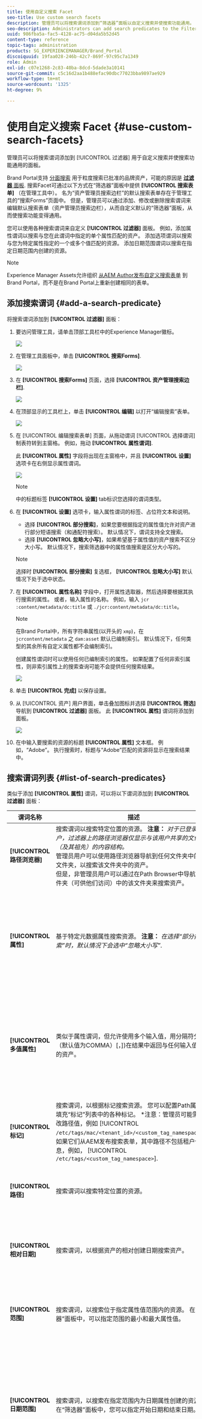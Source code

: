 ```yaml
---
title: 使用自定义搜索 Facet
seo-title: Use custom search facets
description: 管理员可以将搜索谓词添加到“筛选器”面板以自定义搜索并使搜索功能通用。
seo-description: Administrators can add search predicates to the Filters panel to customize search and make the search functionality versatile.
uuid: 986fba5a-fac5-4128-ac75-d04da5b52d45
content-type: reference
topic-tags: administration
products: SG_EXPERIENCEMANAGER/Brand_Portal
discoiquuid: 19faa028-246b-42c7-869f-97c95c7a1349
role: Admin
exl-id: c07e1268-2c83-40ba-8dcd-5dade3a10141
source-git-commit: c5c16d2aa1b488efac90dbc77023bba9897ae929
workflow-type: tm+mt
source-wordcount: '1325'
ht-degree: 9%

---
```


# 使用自定义搜索 Facet {#use-custom-search-facets}

管理员可以将搜索谓词添加到 [!UICONTROL 过滤器] 用于自定义搜索并使搜索功能通用的面板。

Brand Portal支持 [分面搜索](../using/brand-portal-searching.md#search-using-facets-in-filters-panel) 用于粒度搜索已批准的品牌资产，可能的原因是 [**过滤器** 面板](../using/brand-portal-searching.md#search-using-facets-in-filters-panel). 搜索Facet可通过以下方式在“筛选器”面板中提供 **[!UICONTROL 搜索表单]** （在管理工具中）。 名为“资产管理员搜索边栏”的默认搜索表单存在于管理工具的“搜索Forms”页面中。 但是，管理员可以通过添加、修改或删除搜索谓词来编辑默认搜索表单（资产管理员搜索边栏），从而自定义默认的“筛选器”面板，从而使搜索功能变得通用。

您可以使用各种搜索谓词来自定义 **[!UICONTROL 过滤器]** 面板。 例如，添加属性谓词以搜索与您在此谓词中指定的单个属性匹配的资产。 添加选项谓词以搜索与您为特定属性指定的一个或多个值匹配的资源。 添加日期范围谓词以搜索在指定日期范围内创建的资源。

>[!NOTE]
>
>Experience Manager Assets允许组织 [从AEM Author发布自定义搜索表单](../using/publish-schema-search-facets-presets.md#publish-search-facets-to-brand-portal) 到Brand Portal，而不是在Brand Portal上重新创建相同的表单。

## 添加搜索谓词 {#add-a-search-predicate}

将搜索谓词添加到 **[!UICONTROL 过滤器]** 面板：

1. 要访问管理工具，请单击顶部工具栏中的Experience Manager徽标。

   ![](assets/aemlogo.png)

1. 在管理工具面板中，单击 **[!UICONTROL 搜索Forms]**.

   ![](assets/navigation-panel-1.png)

1. 在 **[!UICONTROL 搜索Forms]** 页面，选择 **[!UICONTROL 资产管理搜索边栏]**.

   ![](assets/search-forms-page.png)

1. 在顶部显示的工具栏上，单击 **[!UICONTROL 编辑]** 以打开“编辑搜索”表单。

   ![](assets/edit-search-form-1.png)

1. 在 [!UICONTROL 编辑搜索表单] 页面，从拖动谓词 [!UICONTROL 选择谓词] 制表符转到主窗格。 例如，拖动 **[!UICONTROL 属性谓词]**.

   此 **[!UICONTROL 属性]** 字段将出现在主窗格中，并且 **[!UICONTROL 设置]** 选项卡在右侧显示属性谓词。

   ![](assets/partial-prop-predicate.png)

   >[!NOTE]
   >
   >中的标题标签 **[!UICONTROL 设置]** tab标识您选择的谓词类型。

1. 在 **[!UICONTROL 设置]** 选项卡，输入属性谓词的标签、占位符文本和说明。

   * 选择 **[!UICONTROL 部分搜索]**，如果您要根据指定的属性值允许对资产进行部分短语搜索（和通配符搜索）。 默认情况下，谓词支持全文搜索。
   * 选择 **[!UICONTROL 忽略大小写]**，如果希望基于属性值的资产搜索不区分大小写。 默认情况下，搜索筛选器中的属性值搜索是区分大小写的。

   >[!NOTE]
   >
   >选择时 **[!UICONTROL 部分搜索]** 复选框， **[!UICONTROL 忽略大小写]** 默认情况下处于选中状态。

1. 在 **[!UICONTROL 属性名称]** 字段中，打开属性选取器，然后选择要根据其执行搜索的属性。 或者，输入属性的名称。 例如，输入 `jcr :content/metadata/dc:title` 或 `./jcr:content/metadata/dc:title`。

   >[!NOTE]
   >
   >在Brand Portal中，所有字符串属性(以开头的 `xmp`)，在 `jcrcontent/metadata` 之 `dam:asset` 默认已编制索引。 默认情况下，任何类型的其余所有自定义属性都不会编制索引。
   >
   >创建属性谓词时可以使用任何已编制索引的属性。 如果配置了任何非索引属性，则非索引属性上的搜索查询可能不会提供任何搜索结果。

   ![](assets/title-prop.png)

1. 单击 **[!UICONTROL 完成]** 以保存设置。
1. 从 [!UICONTROL 资产] 用户界面，单击叠加图标并选择 **[!UICONTROL 筛选]** 导航到 **[!UICONTROL 过滤器]** 面板。 此 **[!UICONTROL 属性]** 谓词将添加到面板。

   ![](assets/property-filter-panel.png)

1. 在中输入要搜索的资源的标题 **[!UICONTROL 属性]** 文本框。 例如，“Adobe”。 执行搜索时，标题与“Adobe”匹配的资源将显示在搜索结果中。

## 搜索谓词列表 {#list-of-search-predicates}

类似于添加 **[!UICONTROL 属性]** 谓词，可以将以下谓词添加到 **[!UICONTROL 过滤器]** 面板：

| **谓词名称** | **描述** | **属性** |
|-------|-------|----------|
| **[!UICONTROL 路径浏览器]** | 搜索谓词以搜索特定位置的资源。 **注意：** *对于已登录的用户，过滤器上的路径浏览器仅显示与该用户共享的文件夹（及其祖先）的内容结构。* <br> 管理员用户可以使用路径浏览器导航到任何文件夹中的该文件夹，以搜索该文件夹中的资产。 <br> 但是，非管理员用户可以通过在Path Browser中导航到文件夹（可供他们访问）中的该文件夹来搜索资产。 | <ul><li>字段标签</li><li>路径</li><li>描述</li></ul> |
| **[!UICONTROL 属性]** | 基于特定元数据属性搜索资源。 **注意：** *在选择“部分搜索”时，默认情况下会选中“忽略大小写”*. | <ul><li>字段标签</li><li>占位符</li><li>属性名称</li><li>部分搜索</li><li>忽略大小写</li><li> 描述</li></ul> |
| **[!UICONTROL 多值属性]** | 类似于属性谓词，但允许使用多个输入值，用分隔符分隔（默认值为COMMA）[，])在结果中返回与任何输入值匹配的资产。 | <ul><li>字段标签</li><li>占位符</li><li>属性名称</li><li>分隔符支持</li><li>忽略大小写</li><li>描述</li></ul> |
| **[!UICONTROL 标记]** | 搜索谓词，以根据标记搜索资源。 您可以配置Path属性以填充“标记”列表中的各种标记。 *注意：管理员可能需要更改路径值，例如 [!UICONTROL `/etc/tags/mac/<tenant_id>/<custom_tag_namespace>`]，如果它们从AEM发布搜索表单，其中路径不包括租户信息，例如， [!UICONTROL `/etc/tags/<custom_tag_namespace>`]. | <ul><li>字段标签</li><li>属性名称</li><li>路径</li><li>描述</li></ul> |
| **[!UICONTROL 路径]** | 搜索谓词以搜索特定位置的资源。 | <ul><li>字段标签</li><li>路径</li><li>描述</li></ul> |                                                     |
| **[!UICONTROL 相对日期]** | 搜索谓词，以根据资产的相对创建日期搜索资产。 | <ul><li>字段标签</li><li>属性名称</li><li>相对日期</li></ul> |
| **[!UICONTROL 范围]** | 搜索谓词，以搜索位于指定属性值范围内的资源。 在“筛选器”面板中，可以指定范围的最小和最大属性值。 | <ul><li>字段标签</li><li>属性名称</li><li>描述</li></ul> |
| **[!UICONTROL 日期范围]** | 搜索谓词，以搜索在指定范围内为日期属性创建的资源。 在“筛选器”面板中，您可以指定开始日期和结束日期。 | <ul><li>字段标签</li><li>占位符</li><li>属性名称</li><li>范围文本（自）</li><li>范围文本（至）</li><li>描述</li></ul> |
| **[!UICONTROL 日期]** | 基于日期属性的基于滑块的资源搜索的搜索谓词。 | <ul><li>字段标签</li><li>属性名称</li><li>描述</li></ul> |
| **[!UICONTROL 文件大小]** | 搜索谓词，以基于资产的大小进行搜索。 | <ul><li>字段标签</li><li>属性名称</li><li>路径</li><li>描述</li></ul> |
| **[!UICONTROL 上次修改的资源]** | 搜索谓词，以根据上次修改日期搜索资源。 | <ul><li>字段标签</li><li>属性名称</li><li>描述</li></ul> |
| **[!UICONTROL 审批状态]** | 搜索谓词，以基于审批元数据属性搜索资源。 默认属性名称为 **dam：status**. | <ul><li>字段标签</li><li>属性名称</li><li>描述</li></ul> |
| **[!UICONTROL 签出状态]** | 搜索谓词，用于在从AEM Assets发布资源时根据资源的签出状态搜索资源。 | <ul><li>字段标签</li><li>属性名称</li><li>描述</li></ul> |
| **[!UICONTROL 签出方]** | 搜索谓词，以根据已签出资源的用户搜索资源。 | <ul><li>字段标签</li><li>属性名称</li><li>描述</li></ul> |
| **[!UICONTROL 到期状态]** | 搜索谓词，以根据到期状态搜索资源。 | <ul><li>字段标签</li><li>属性名称</li><li>描述</li></ul> |
| **[!UICONTROL 收藏集成员]** | 搜索谓词，用于根据资产是否为收藏集的一部分来搜索资产。 | 描述 |
| **[!UICONTROL 隐藏]** | 此谓词对最终用户不可见，用于通常用于限制搜索结果类型的任何隐藏约束 **dam：Asset**. | <ul><li>字段标签</li><li>属性名称</li><li>描述</li></ul> |

>[!NOTE]
>
>* 不使用 **[!UICONTROL 选项谓词]**， **[!UICONTROL 发布状态谓词]**、和 **[!UICONTROL 评级谓词]** 因为这些谓词在Brand Portal中不起作用。
>* 文件夹类型谓词 `(nt:folder type)` Brand Portal上不支持，这可能会导致性能问题。 如果它存在于已发布的自定义搜索表单中，则可以通过编辑搜索表单将其删除。

## 删除搜索谓词 {#delete-a-search-predicate}

要删除搜索谓词，请执行以下步骤：

1. 单击Adobe徽标可访问管理工具。

   ![](assets/aemlogo.png)

1. 在管理工具面板中，单击 **[!UICONTROL 搜索Forms]**.

   ![](assets/navigation-panel-2.png)

1. 在 **[!UICONTROL 搜索Forms]** 页面，选择 **[!UICONTROL 资产管理搜索边栏]**.

   ![](assets/search-forms-page.png)

1. 在顶部显示的工具栏上，单击 **[!UICONTROL 编辑]** 以打开“编辑搜索”表单。

   ![](assets/edit-search-form-2.png)

1. 在 [!UICONTROL 编辑搜索表单] 页上，从主窗格中选择要删除的谓词。 例如，选择 **[!UICONTROL 属性谓词]**.

   此 **[!UICONTROL 设置]** 选项卡的右侧显示属性谓词字段。

1. 要删除属性谓词，请单击框图标。 在 **[!UICONTROL 删除字段]** 对话框中，单击 **[!UICONTROL 删除]** 以确认删除操作。

   此 **[!UICONTROL 属性谓词]** 字段将从主窗格中删除，并且 **[!UICONTROL 设置]** 选项卡为空。

   ![](assets/search-form-delete-predicate.png)

1. 要保存更改，请单击 **[!UICONTROL 完成]** 工具栏中。
1. 从 **[!UICONTROL 资产]** 用户界面，单击叠加图标并选择 **[!UICONTROL 筛选]** 导航到 **[!UICONTROL 过滤器]** 面板。 此 **[!UICONTROL 属性]** 谓词将从面板中删除。

   ![](assets/property-predicate-removed.png)

